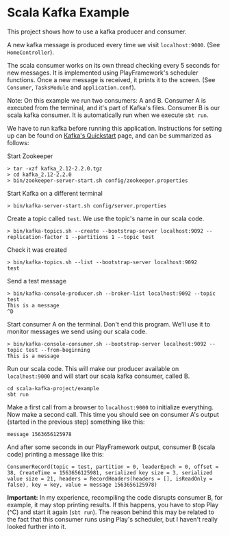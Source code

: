 # Scala Kafka Example

This project shows how to use a kafka producer and consumer.

A new kafka message is produced every time we visit `localhost:9000`. (See `HomeController`).

The scala consumer works on its
own thread checking every 5 seconds for new messages. It is implemented using PlayFramework's
scheduler functions. Once a new message is received, it prints it to the screen. (See `Consumer`,
`TasksModule` and `application.conf`).

Note: On this example we run two consumers: A and B. Consumer A is executed from the terminal, and it's part
of Kafka's files. Consumer B is our scala kafka consumer. It is automatically run when we execute
`sbt run`.

We have to run kafka before running this application. Instructions for setting up can be found
on [Kafka's Quickstart](https://kafka.apache.org/quickstart) page, and can be summarized as follows:

Start Zookeeper

```
> tar -xzf kafka_2.12-2.2.0.tgz
> cd kafka_2.12-2.2.0
> bin/zookeeper-server-start.sh config/zookeeper.properties
```

Start Kafka on a different terminal

```
> bin/kafka-server-start.sh config/server.properties
```

Create a topic called `test`. We use the topic's name in our scala code.

```
> bin/kafka-topics.sh --create --bootstrap-server localhost:9092 --replication-factor 1 --partitions 1 --topic test
```

Check it was created

```
> bin/kafka-topics.sh --list --bootstrap-server localhost:9092
test
```

Send a test message

```
> bin/kafka-console-producer.sh --broker-list localhost:9092 --topic test
This is a message
^D
```

Start consumer A on the terminal. Don't end this program. We'll use it to monitor messages
we send using our scala code.

```
> bin/kafka-console-consumer.sh --bootstrap-server localhost:9092 --topic test --from-beginning
This is a message
```

Run our scala code. This will make our producer available on `localhost:9000` and will start our
scala kafka consumer, called B.

```
cd scala-kafka-project/example
sbt run
```

Make a first call from a browser to `localhost:9000` to initialize everything.
Now make a second call. This time you should see on consumer A's output (started in the previous
step) something like this:

```
message 1563656125978
```

And after some seconds in our PlayFramework output, consumer B (scala code) printing a message like this:

```
ConsumerRecord(topic = test, partition = 0, leaderEpoch = 0, offset = 38, CreateTime = 1563656125981, serialized key size = 3, serialized value size = 21, headers = RecordHeaders(headers = [], isReadOnly = false), key = key, value = message 1563656125978)
```

**Important:** In my experience, recompiling the code disrupts consumer B, for example, it may stop printing
results. If this happens, you have to
stop Play (^C) and start it again (`sbt run`). The reason behind this may be related to the fact that
this consumer runs using Play's scheduler, but I haven't really looked further into it.
